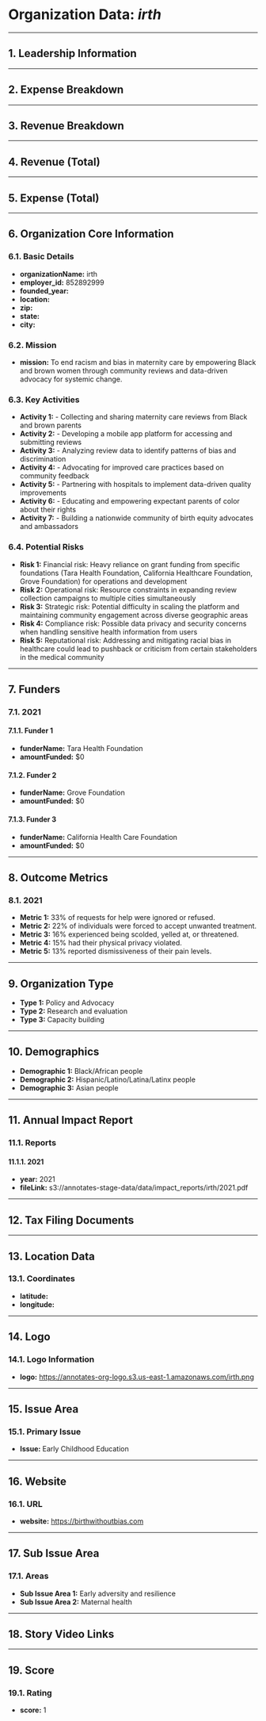# Organization Data: *irth*

---

## 1. Leadership Information

---

## 2. Expense Breakdown

---

## 3. Revenue Breakdown

---

## 4. Revenue (Total)

---

## 5. Expense (Total)

---

## 6. Organization Core Information
### 6.1. Basic Details
- **organizationName:** irth
- **employer_id:** 852892999
- **founded_year:** 
- **location:** 
- **zip:** 
- **state:** 
- **city:** 

### 6.2. Mission
- **mission:** To end racism and bias in maternity care by empowering Black and brown women through community reviews and data-driven advocacy for systemic change.

### 6.3. Key Activities
- **Activity 1:** - Collecting and sharing maternity care reviews from Black and brown parents
- **Activity 2:** - Developing a mobile app platform for accessing and submitting reviews
- **Activity 3:** - Analyzing review data to identify patterns of bias and discrimination
- **Activity 4:** - Advocating for improved care practices based on community feedback
- **Activity 5:** - Partnering with hospitals to implement data-driven quality improvements
- **Activity 6:** - Educating and empowering expectant parents of color about their rights
- **Activity 7:** - Building a nationwide community of birth equity advocates and ambassadors

### 6.4. Potential Risks
- **Risk 1:** Financial risk: Heavy reliance on grant funding from specific foundations (Tara Health Foundation, California Healthcare Foundation, Grove Foundation) for operations and development
- **Risk 2:** Operational risk: Resource constraints in expanding review collection campaigns to multiple cities simultaneously
- **Risk 3:** Strategic risk: Potential difficulty in scaling the platform and maintaining community engagement across diverse geographic areas
- **Risk 4:** Compliance risk: Possible data privacy and security concerns when handling sensitive health information from users
- **Risk 5:** Reputational risk: Addressing and mitigating racial bias in healthcare could lead to pushback or criticism from certain stakeholders in the medical community

---

## 7. Funders
### 7.1. 2021
#### 7.1.1. Funder 1
- **funderName:** Tara Health Foundation
- **amountFunded:** $0

#### 7.1.2. Funder 2
- **funderName:** Grove Foundation
- **amountFunded:** $0

#### 7.1.3. Funder 3
- **funderName:** California Health Care Foundation
- **amountFunded:** $0

---

## 8. Outcome Metrics
### 8.1. 2021
- **Metric 1:** 33% of requests for help were ignored or refused.
- **Metric 2:** 22% of individuals were forced to accept unwanted treatment.
- **Metric 3:** 16% experienced being scolded, yelled at, or threatened.
- **Metric 4:** 15% had their physical privacy violated.
- **Metric 5:** 13% reported dismissiveness of their pain levels.

---

## 9. Organization Type
- **Type 1:** Policy and Advocacy
- **Type 2:** Research and evaluation
- **Type 3:** Capacity building

---

## 10. Demographics
- **Demographic 1:** Black/African people
- **Demographic 2:** Hispanic/Latino/Latina/Latinx people
- **Demographic 3:** Asian people

---

## 11. Annual Impact Report
### 11.1. Reports
#### 11.1.1. 2021
- **year:** 2021
- **fileLink:** s3://annotates-stage-data/data/impact_reports/irth/2021.pdf

---

## 12. Tax Filing Documents

---

## 13. Location Data
### 13.1. Coordinates
- **latitude:** 
- **longitude:** 

---

## 14. Logo
### 14.1. Logo Information
- **logo:** https://annotates-org-logo.s3.us-east-1.amazonaws.com/irth.png

---

## 15. Issue Area
### 15.1. Primary Issue
- **Issue:** Early Childhood Education

---

## 16. Website
### 16.1. URL
- **website:** https://birthwithoutbias.com

---

## 17. Sub Issue Area
### 17.1. Areas
- **Sub Issue Area 1:** Early adversity and resilience
- **Sub Issue Area 2:** Maternal health

---

## 18. Story Video Links
---

## 19. Score
### 19.1. Rating
- **score:** 1
